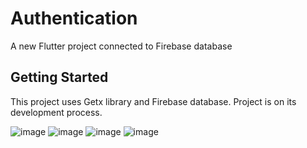 # Authentication 

A new Flutter project connected to Firebase database

## Getting Started

This project uses Getx library and Firebase database. Project is on its development process. 

![image](https://user-images.githubusercontent.com/77634115/163138681-c7841ea1-ce2c-47a5-abcc-96de6f7679ae.png)
![image](https://user-images.githubusercontent.com/77634115/163138983-0c804c86-b3cb-4a3b-accc-bd7a32bd6dfa.png)
![image](https://user-images.githubusercontent.com/77634115/163139036-27a56dd4-aa1a-4544-9dce-a9bc08e0da6d.png)
![image](https://user-images.githubusercontent.com/77634115/163139505-c2c90813-a406-4ff2-8607-0c514d4cfc02.png)

